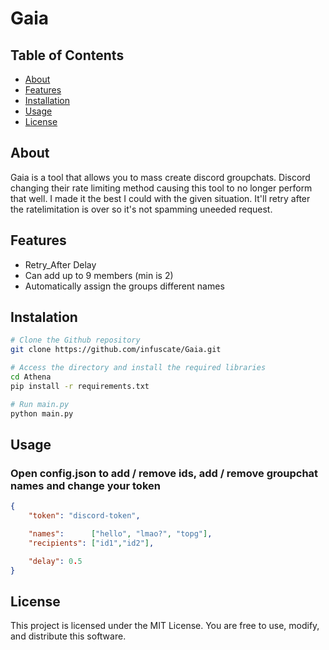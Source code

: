 # Gaia
## Table of Contents

- [About](#about)
- [Features](#features)
- [Installation](#installation)
- [Usage](#usage)
- [License](#license)

## About

Gaia is a tool that allows you to mass create discord groupchats. Discord changing their rate limiting method causing this tool to no longer perform that well. I made it the best I could with the given situation. It'll retry after the ratelimitation is over so it's not spamming uneeded request.

## Features

 - Retry_After Delay
 - Can add up to 9 members (min is 2)
 - Automatically assign the groups different names

## Instalation

```bash
# Clone the Github repository
git clone https://github.com/infuscate/Gaia.git

# Access the directory and install the required libraries
cd Athena
pip install -r requirements.txt

# Run main.py
python main.py
```

## Usage
### Open config.json to add / remove ids, add / remove groupchat names and change your token
```json
{
    "token": "discord-token",

    "names":      ["hello", "lmao?", "topg"],
    "recipients": ["id1","id2"],

    "delay": 0.5
}
```

## License
This project is licensed under the MIT License. You are free to use, modify, and distribute this software.
